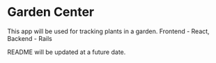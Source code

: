 # Garden Center

This app will be used for tracking plants in a garden.  Frontend - React, Backend - Rails

README will be updated at a future date.
